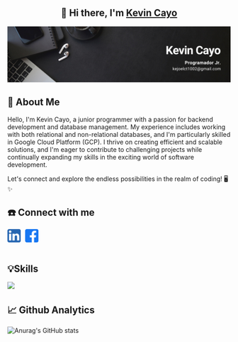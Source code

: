 <h2 align="center">
👋 Hi there, I'm <a href="https://portfolio-kevdev.vercel.app/" target="_blank" rel="noreferrer">Kevin Cayo</a> 
</h2>
<p align="center">
  <a href="https://www.yushi.dev/" target="_blank" rel="noreferrer"><img src="img/Banner_KevinCayo.png" alt="my banner"></a>
</p>

## 🚀 About Me

<p>
Hello, I'm Kevin Cayo, a junior programmer with a passion for backend development and database management. My experience includes working with both relational and non-relational databases, and I'm particularly skilled in Google Cloud Platform (GCP). I thrive on creating efficient and scalable solutions, and I'm eager to contribute to challenging projects while continually expanding my skills in the exciting world of software development.

Let's connect and explore the endless possibilities in the realm of coding! 🖥️✨

</p>

## ☎️ Connect with me

<div style="display: flex; gap: 10px;">
    <a href="https://www.linkedin.com/in/kevincayo10">
        <img align="left" src="img/linkedin2.svg" alt="Kevin Cayo | LinkedIn" width="30px"/>
    </a>
    <a href="https://www.facebook.com/kevin.cayo.52/">
        <img align="left" src="img/facebook.svg" alt="Kevin Cayo | Facebook" width="30px"/>
    </a>
</div>
<br>

## 💡Skills

<div>
  <p align="">
      <img src="https://skillicons.dev/icons?i=python,java,javascript,angular,nodejs,react,gcp,mysql,firebase,postman,git&perline=10" />
    
  </p> 
 
</div>

## 📈 Github Analytics

![Anurag's GitHub stats](https://github-readme-stats.vercel.app/api?username=KevinCayo10&show_icons=true&theme=dark)
